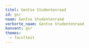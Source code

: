 ```yaml
---
titel: Gentse Studentenraad
id: gsr
naam: Gentse Studentenraad
verkorte_naam: Gentse Studentenraad
konvent: gsr
themes:
  - faculteit
---
```

